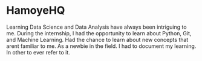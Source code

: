 # HamoyeHQ
Learning Data Science and Data Analysis have always been intriguing to me.
During the internship, I had the opportunity to learn about Python, Git, and Machine Learning. 
Had the chance to learn about new concepts that arent familiar to me. 
As a newbie in the field. I had to document my learning.
In other to ever refer to it. 
